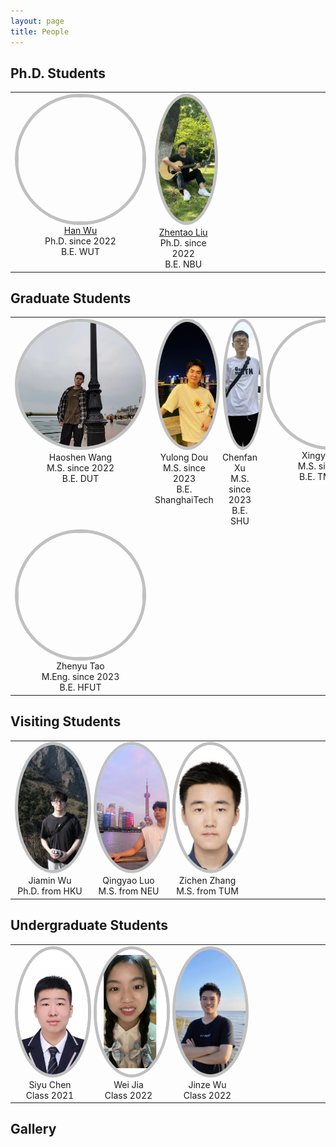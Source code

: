 ```yaml
---
layout: page
title: People
---
```


<style>
    .rounded-image {
        width: 200px;
        height: 200px;
        border-radius: 50%;
        border: 5px solid rgb(192, 192, 192);
        object-fit: cover; 
        object-position: center;
    }

    
    @media (max-width: 600px) {
        .rounded-image {
            width: 100px;  
            height: 100px;  
            border-radius: 50%;
            border: 3px solid rgb(192, 192, 192);  
            object-fit: cover;
            object-position: center;
        }
    }

    table {
        width: 100%;
        table-layout: fixed;
        border-collapse: collapse; 
    }

    td {
        width: 25%;
        text-align: center;
        vertical-align: top;
        border: none;
    }
</style>


## Ph.D. Students

<html>
    <table class="people" id="students">
        <tr>
            <td>
                <img src="/assets/img/people/HanWu.png" class="rounded-image"><br>
                <a href="http://hanwu.website/">Han Wu</a><br>
                Ph.D. since 2022<br>
                B.E. WUT
            </td>
            <td>
                <img src="/assets/img/people/ZhentaoLiu.jpg" class="rounded-image"><br>
                <a href="https://github.com/Zhentao-Liu/">Zhentao Liu</a><br>
                Ph.D. since 2022<br>
                B.E. NBU
            </td>
            <td>
                &nbsp;
            </td>
            <td>
                &nbsp;
            </td>
        </tr>
    </table>
</html>

## Graduate Students

<table class="people" id="students">
    <tr>
        <td>
            <img src="/assets/img/people/HaoshenWang.jpg" class="rounded-image"><br>
            Haoshen Wang<br>
            M.S. since 2022<br>
            B.E. DUT
        </td>
        <td>
            <img src="/assets/img/people/YulongDou.jpg" class="rounded-image"><br>
            Yulong Dou<br>
            M.S. since 2023<br>
            B.E. ShanghaiTech
        </td>
        <td>
            <img src="/assets/img/people/ChenfanXu.png" class="rounded-image"><br>
            Chenfan Xu<br>
            M.S. since 2023<br>
            B.E. SHU
        </td>
        <td>
            <img src="/assets/img/people/XingyueWang.jpg" class="rounded-image"><br>
            Xingyue Wang<br>
            M.S. since 2023<br>
            B.E. TMU & TJU
        </td>
    </tr>
    <tr>
        <td>
            <img src="/assets/img/people/ZhenyuTao.jpg" class="rounded-image"><br>
            Zhenyu Tao<br>
            M.Eng. since 2023<br>
            B.E. HFUT
        </td>
        <td>
                &nbsp;
            </td>
        <td>
                &nbsp;
            </td>
        <td>
            &nbsp;
        </td>
    </tr>
</table>



## Visiting Students
<html>
    <table class="people" id="students">
        <tr>
            <td>
                <img src="/assets/img/people/JiaminWu.png" class="rounded-image"><br>
                Jiamin Wu<br>
                Ph.D. from HKU
            </td>
            <td>
                <img src="/assets/img/people/QingyaoLuo.jpg" class="rounded-image"><br>
                Qingyao Luo<br>
                M.S. from NEU
            </td>
            <td>
                <img src="/assets/img/people/ZichenZhang.jpg" class="rounded-image"><br>
                Zichen Zhang<br>
                M.S. from TUM
            </td>
            <td>
                &nbsp;
            </td>
        </tr>
    </table>
</html>


## Undergraduate Students
<html>
    <table class="people" id="students">
        <tr>
        <td>
                <img src="/assets/img/people/SiyuChen.jpeg" class="rounded-image"><br>
                Siyu Chen<br>
                Class 2021<br>
            </td>
            <td>
                 <img src="/assets/img/people/WeiJia.png" class="rounded-image"><br>
                Wei Jia<br>
                Class 2022<br>
            </td>
            <td>
                <img src="/assets/img/people/JinzeWu.jpg" class="rounded-image"><br>
                Jinze Wu<br>
                Class 2022<br>
            </td>
            <td>
                &nbsp;
            </td>
        </tr>
    </table>
</html>


<!-- <h3>Gallery </h3> -->
## Gallery
<style>
    #slider {
        display: flex;
        justify-content: center;
    }
    #image-container {
        position: relative; 
        width: 100%;  
        padding-top: 56.25%; /* 16:9 Aspect Ratio */
        height: 0; /* Height is now controlled by padding */
        overflow: hidden; 
    }
    #image-container img {
        position: absolute; 
        top: 50%;
        left: 50%;
        transform: translate(-50%, -50%);
        max-width: 100%;
        max-height: 100%;
        object-fit: contain; 
        opacity: 0; 
        transition: opacity 0.5s ease-in-out;
    }
    #image-container img.active {
        opacity: 1; 
    }
</style>


<div id="slider">
    <div id="image-container">
        <img src="/assets/img/Gallery/20240328.jpg">
        <img src="/assets/img/Gallery/20230919_0.jpg">
        <img src="/assets/img/Gallery/20230617_2.jpg">
    </div>
    <script>
    var slider = document.getElementById("slider"); 
    var imageContainer = document.getElementById("image-container"); 
    var images = imageContainer.getElementsByTagName("img"); 
    var index = 0; 
    var speed = 3000; 
    function slide() { 
        images[index].classList.remove("active"); 
        index++; 
        if (index >= images.length) {
            index = 0; 
        }
        images[index].classList.add("active"); 
        setTimeout(slide, speed);
    }
    slide();  
    </script>
</div>



